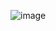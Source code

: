 ![image](https://github.com/rohanpalkar2000/calculator_app/assets/73885591/6f71e592-cae7-4566-b0e1-3bc1efc9e29d)
